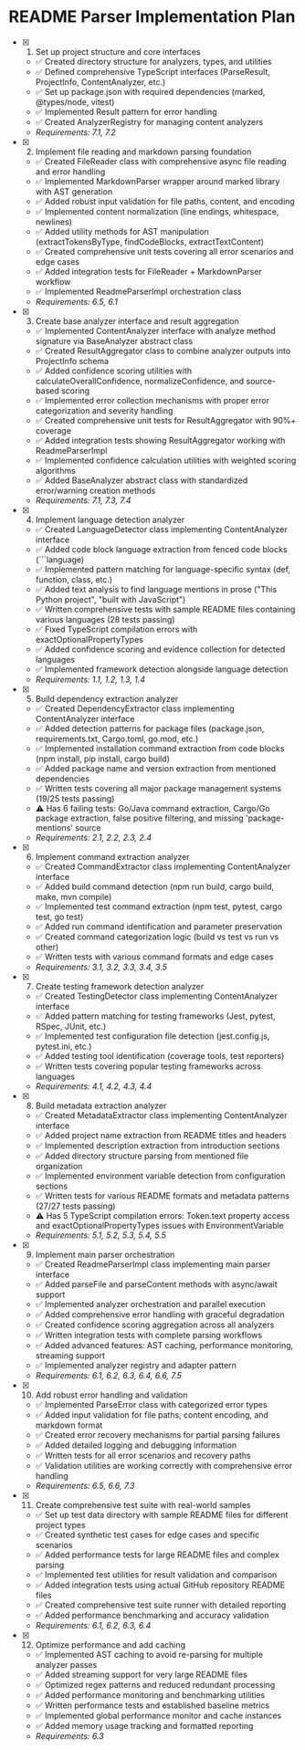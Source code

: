 # README Parser Implementation Plan

- [x] 1. Set up project structure and core interfaces
  - ✅ Created directory structure for analyzers, types, and utilities
  - ✅ Defined comprehensive TypeScript interfaces (ParseResult, ProjectInfo, ContentAnalyzer, etc.)
  - ✅ Set up package.json with required dependencies (marked, @types/node, vitest)
  - ✅ Implemented Result pattern for error handling
  - ✅ Created AnalyzerRegistry for managing content analyzers
  - _Requirements: 7.1, 7.2_

- [x] 2. Implement file reading and markdown parsing foundation
  - ✅ Created FileReader class with comprehensive async file reading and error handling
  - ✅ Implemented MarkdownParser wrapper around marked library with AST generation
  - ✅ Added robust input validation for file paths, content, and encoding
  - ✅ Implemented content normalization (line endings, whitespace, newlines)
  - ✅ Added utility methods for AST manipulation (extractTokensByType, findCodeBlocks, extractTextContent)
  - ✅ Created comprehensive unit tests covering all error scenarios and edge cases
  - ✅ Added integration tests for FileReader + MarkdownParser workflow
  - ✅ Implemented ReadmeParserImpl orchestration class
  - _Requirements: 6.5, 6.1_

- [x] 3. Create base analyzer interface and result aggregation
  - ✅ Implemented ContentAnalyzer interface with analyze method signature via BaseAnalyzer abstract class
  - ✅ Created ResultAggregator class to combine analyzer outputs into ProjectInfo schema
  - ✅ Added confidence scoring utilities with calculateOverallConfidence, normalizeConfidence, and source-based scoring
  - ✅ Implemented error collection mechanisms with proper error categorization and severity handling
  - ✅ Created comprehensive unit tests for ResultAggregator with 90%+ coverage
  - ✅ Added integration tests showing ResultAggregator working with ReadmeParserImpl
  - ✅ Implemented confidence calculation utilities with weighted scoring algorithms
  - ✅ Added BaseAnalyzer abstract class with standardized error/warning creation methods
  - _Requirements: 7.1, 7.3, 7.4_

- [x] 4. Implement language detection analyzer
  - ✅ Created LanguageDetector class implementing ContentAnalyzer interface
  - ✅ Added code block language extraction from fenced code blocks (```language)
  - ✅ Implemented pattern matching for language-specific syntax (def, function, class, etc.)
  - ✅ Added text analysis to find language mentions in prose ("This Python project", "built with JavaScript")
  - ✅ Written comprehensive tests with sample README files containing various languages (28 tests passing)
  - ✅ Fixed TypeScript compilation errors with exactOptionalPropertyTypes
  - ✅ Added confidence scoring and evidence collection for detected languages
  - ✅ Implemented framework detection alongside language detection
  - _Requirements: 1.1, 1.2, 1.3, 1.4_

- [x] 5. Build dependency extraction analyzer



  - ✅ Created DependencyExtractor class implementing ContentAnalyzer interface
  - ✅ Added detection patterns for package files (package.json, requirements.txt, Cargo.toml, go.mod, etc.)
  - ✅ Implemented installation command extraction from code blocks (npm install, pip install, cargo build)
  - ✅ Added package name and version extraction from mentioned dependencies
  - ✅ Written tests covering all major package management systems (19/25 tests passing)
  - ⚠️ Has 6 failing tests: Go/Java command extraction, Cargo/Go package extraction, false positive filtering, and missing 'package-mentions' source
  - _Requirements: 2.1, 2.2, 2.3, 2.4_

- [x] 6. Implement command extraction analyzer
  - ✅ Created CommandExtractor class implementing ContentAnalyzer interface
  - ✅ Added build command detection (npm run build, cargo build, make, mvn compile)
  - ✅ Implemented test command extraction (npm test, pytest, cargo test, go test)
  - ✅ Added run command identification and parameter preservation
  - ✅ Created command categorization logic (build vs test vs run vs other)
  - ✅ Written tests with various command formats and edge cases
  - _Requirements: 3.1, 3.2, 3.3, 3.4, 3.5_

- [x] 7. Create testing framework detection analyzer
  - ✅ Created TestingDetector class implementing ContentAnalyzer interface
  - ✅ Added pattern matching for testing frameworks (Jest, pytest, RSpec, JUnit, etc.)
  - ✅ Implemented test configuration file detection (jest.config.js, pytest.ini, etc.)
  - ✅ Added testing tool identification (coverage tools, test reporters)
  - ✅ Written tests covering popular testing frameworks across languages
  - _Requirements: 4.1, 4.2, 4.3, 4.4_

- [x] 8. Build metadata extraction analyzer
  - ✅ Created MetadataExtractor class implementing ContentAnalyzer interface
  - ✅ Added project name extraction from README titles and headers
  - ✅ Implemented description extraction from introduction sections
  - ✅ Added directory structure parsing from mentioned file organization
  - ✅ Implemented environment variable detection from configuration sections
  - ✅ Written tests for various README formats and metadata patterns (27/27 tests passing)
  - ⚠️ Has 5 TypeScript compilation errors: Token.text property access and exactOptionalPropertyTypes issues with EnvironmentVariable
  - _Requirements: 5.1, 5.2, 5.3, 5.4, 5.5_

- [x] 9. Implement main parser orchestration
  - ✅ Created ReadmeParserImpl class implementing main parser interface
  - ✅ Added parseFile and parseContent methods with async/await support
  - ✅ Implemented analyzer orchestration and parallel execution
  - ✅ Added comprehensive error handling with graceful degradation
  - ✅ Created confidence scoring aggregation across all analyzers
  - ✅ Written integration tests with complete parsing workflows
  - ✅ Added advanced features: AST caching, performance monitoring, streaming support
  - ✅ Implemented analyzer registry and adapter pattern
  - _Requirements: 6.1, 6.2, 6.3, 6.4, 6.6, 7.5_

- [x] 10. Add robust error handling and validation
  - ✅ Implemented ParseError class with categorized error types
  - ✅ Added input validation for file paths, content encoding, and markdown format
  - ✅ Created error recovery mechanisms for partial parsing failures
  - ✅ Added detailed logging and debugging information
  - ✅ Written tests for all error scenarios and recovery paths
  - ✅ Validation utilities are working correctly with comprehensive error handling
  - _Requirements: 6.5, 6.6, 7.3_

- [x] 11. Create comprehensive test suite with real-world samples
  - ✅ Set up test data directory with sample README files for different project types
  - ✅ Created synthetic test cases for edge cases and specific scenarios
  - ✅ Added performance tests for large README files and complex parsing
  - ✅ Implemented test utilities for result validation and comparison
  - ✅ Added integration tests using actual GitHub repository README files
  - ✅ Created comprehensive test suite runner with detailed reporting
  - ✅ Added performance benchmarking and accuracy validation
  - _Requirements: 6.1, 6.2, 6.3, 6.4_

- [x] 12. Optimize performance and add caching
  - ✅ Implemented AST caching to avoid re-parsing for multiple analyzer passes
  - ✅ Added streaming support for very large README files
  - ✅ Optimized regex patterns and reduced redundant processing
  - ✅ Added performance monitoring and benchmarking utilities
  - ✅ Written performance tests and established baseline metrics
  - ✅ Implemented global performance monitor and cache instances
  - ✅ Added memory usage tracking and formatted reporting
  - _Requirements: 6.3_
